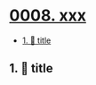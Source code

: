 # [0008. xxx](https://github.com/Tdahuyou/TNotes.egg/tree/main/notes/0008.%20xxx)

<!-- region:toc -->
- [1. 📒 title](#1--title)
<!-- endregion:toc -->

## 1. 📒 title

